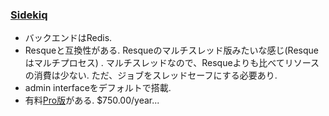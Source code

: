 ### [Sidekiq](https://github.com/mperham/sidekiq)

* バックエンドはRedis.
* Resqueと互換性がある. Resqueのマルチスレッド版みたいな感じ(Resqueはマルチプロセス) . マルチスレッドなので、Resqueよりも比べてリソースの消費は少ない. ただ、ジョブをスレッドセーフにする必要あり.
* admin interfaceをデフォルトで搭載.
* 有料[Pro版](http://sidekiq.org/pro/)がある. $750.00/year...

